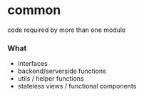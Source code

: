 # common

code required by more than one module

### What
* interfaces
* backend/serverside functions
* utils / helper functions
* stateless views / functional components